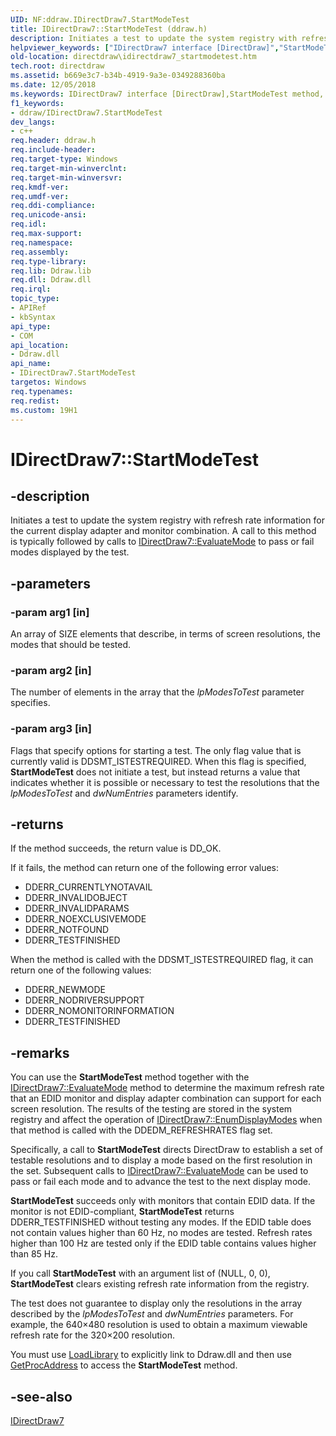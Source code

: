 ```yaml
---
UID: NF:ddraw.IDirectDraw7.StartModeTest
title: IDirectDraw7::StartModeTest (ddraw.h)
description: Initiates a test to update the system registry with refresh rate information for the current display adapter and monitor combination.helpviewer_keywords: ["IDirectDraw7 interface [DirectDraw]","StartModeTest method","IDirectDraw7.StartModeTest","IDirectDraw7::StartModeTest","StartModeTest","StartModeTest method [DirectDraw]","StartModeTest method [DirectDraw]","IDirectDraw7 interface","ddraw/IDirectDraw7::StartModeTest","directdraw.idirectdraw7_startmodetest"]
old-location: directdraw\idirectdraw7_startmodetest.htm
tech.root: directdraw
ms.assetid: b669e3c7-b34b-4919-9a3e-0349288360ba
ms.date: 12/05/2018
ms.keywords: IDirectDraw7 interface [DirectDraw],StartModeTest method, IDirectDraw7.StartModeTest, IDirectDraw7::StartModeTest, StartModeTest, StartModeTest method [DirectDraw], StartModeTest method [DirectDraw],IDirectDraw7 interface, ddraw/IDirectDraw7::StartModeTest, directdraw.idirectdraw7_startmodetest
f1_keywords:
- ddraw/IDirectDraw7.StartModeTest
dev_langs:
- c++
req.header: ddraw.h
req.include-header: 
req.target-type: Windows
req.target-min-winverclnt: 
req.target-min-winversvr: 
req.kmdf-ver: 
req.umdf-ver: 
req.ddi-compliance: 
req.unicode-ansi: 
req.idl: 
req.max-support: 
req.namespace: 
req.assembly: 
req.type-library: 
req.lib: Ddraw.lib
req.dll: Ddraw.dll
req.irql: 
topic_type:
- APIRef
- kbSyntax
api_type:
- COM
api_location:
- Ddraw.dll
api_name:
- IDirectDraw7.StartModeTest
targetos: Windows
req.typenames: 
req.redist: 
ms.custom: 19H1
---
```


# IDirectDraw7::StartModeTest


## -description


Initiates a test to update the system registry with refresh rate information for the current display adapter and monitor combination. A call to this method is typically followed by calls to <a href="https://docs.microsoft.com/windows/desktop/api/ddraw/nf-ddraw-idirectdraw7-evaluatemode">IDirectDraw7::EvaluateMode</a> to pass or fail modes displayed by the test.



## -parameters




### -param arg1 [in]

An array of SIZE elements that describe, in terms of screen resolutions, the modes that should be tested.


### -param arg2 [in]

The number of elements in the array that the  <i>lpModesToTest</i> parameter specifies.


### -param arg3 [in]

Flags that specify options for starting a test. The only flag value that is currently valid is DDSMT_ISTESTREQUIRED. When this flag is specified, <b>StartModeTest</b> does not initiate a test, but instead returns a value that indicates whether it is possible or necessary to test the resolutions that the <i>lpModesToTest</i> and <i>dwNumEntries</i> parameters identify.


## -returns



If the method succeeds, the return value is DD_OK.



If it fails, the method can return one of the following error values:

<ul>
<li>DDERR_CURRENTLYNOTAVAIL</li>
<li>DDERR_INVALIDOBJECT</li>
<li>DDERR_INVALIDPARAMS</li>
<li>DDERR_NOEXCLUSIVEMODE</li>
<li>DDERR_NOTFOUND</li>
<li>DDERR_TESTFINISHED</li>
</ul>
When the method is called with the DDSMT_ISTESTREQUIRED flag, it can return one of the following values:

<ul>
<li>DDERR_NEWMODE</li>
<li>DDERR_NODRIVERSUPPORT</li>
<li>DDERR_NOMONITORINFORMATION</li>
<li>DDERR_TESTFINISHED</li>
</ul>



## -remarks



You can use the <b>StartModeTest</b> method together with the <a href="https://docs.microsoft.com/windows/desktop/api/ddraw/nf-ddraw-idirectdraw7-evaluatemode">IDirectDraw7::EvaluateMode</a> method to determine the maximum refresh rate that an EDID monitor and display adapter combination can support for each screen resolution. The results of the testing are stored in the system registry and affect the operation of <a href="https://docs.microsoft.com/windows/desktop/api/ddraw/nf-ddraw-idirectdraw7-enumdisplaymodes">IDirectDraw7::EnumDisplayModes</a> when that method is called with the DDEDM_REFRESHRATES flag set.



Specifically, a call to <b>StartModeTest</b> directs DirectDraw to establish a set of testable resolutions and to display a mode based on the first resolution in the set. Subsequent calls to <a href="https://docs.microsoft.com/windows/desktop/api/ddraw/nf-ddraw-idirectdraw7-evaluatemode">IDirectDraw7::EvaluateMode</a> can be used to pass or fail each mode and to advance the test to the next display mode.



<b>StartModeTest</b> succeeds only with monitors that contain EDID data. If the monitor is not EDID-compliant, <b>StartModeTest</b> returns DDERR_TESTFINISHED without testing any modes. If the EDID table does not contain values higher than 60 Hz, no modes are tested. Refresh rates higher than 100 Hz are tested only if the EDID table contains values higher than 85 Hz.



If you call <b>StartModeTest</b> with an argument list of (NULL, 0, 0), <b>StartModeTest</b> clears existing refresh rate information from the registry.



The test does not guarantee to display only the resolutions in the array described by the <i>lpModesToTest</i> and <i>dwNumEntries</i> parameters. For example, the 640×480 resolution is used to obtain a maximum viewable refresh rate for the 320×200 resolution.



You must use <a href="https://docs.microsoft.com/windows/desktop/api/libloaderapi/nf-libloaderapi-loadlibrarya">LoadLibrary</a> to explicitly link to Ddraw.dll and then use <a href="https://docs.microsoft.com/windows/desktop/api/libloaderapi/nf-libloaderapi-getprocaddress">GetProcAddress</a> to access the <b>StartModeTest</b> method.




## -see-also




<a href="https://docs.microsoft.com/windows/desktop/api/ddraw/nn-ddraw-idirectdraw7">IDirectDraw7</a>
 

 

